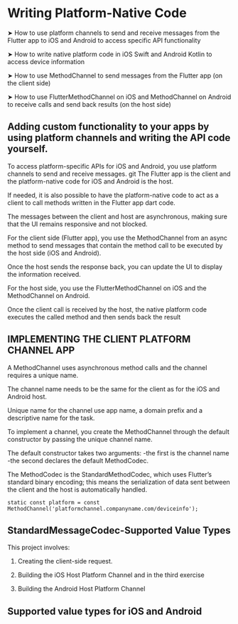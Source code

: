 # Writing Platform-Native Code

➤ How to use platform channels to send and receive messages from the Flutter app to iOS and Android to access specific API functionality

➤ How to write native platform code in iOS Swift and Android Kotlin to access device information

➤ How to use MethodChannel to send messages from the Flutter app (on the client side)

➤ How to use FlutterMethodChannel on iOS and MethodChannel on Android to receive calls and send back results (on the host side)


## Adding custom functionality to your apps by using platform channels and writing the API code yourself.

To access platform-specific APIs for iOS and Android, you use platform channels to send and receive messages.
git
The Flutter app is the client and the platform-native code for iOS and Android is the host.

If needed, it is also possible to have the platform-native code to act as a client to call methods written in the Flutter app dart code.

The messages between the client and host are asynchronous, making sure that the UI remains responsive and not blocked.

For the client side (Flutter app), you use the MethodChannel from an async method to send messages that contain the method call to be executed by the host side (iOS and Android).

Once the host sends the response back, you can update the UI to display the information received.

For the host side, you use the FlutterMethodChannel on iOS and the MethodChannel on Android.

Once the client call is received by the host, the native platform code executes the called method and then sends back the result

## IMPLEMENTING THE CLIENT PLATFORM CHANNEL APP

A MethodChannel uses asynchronous method calls and the channel requires a unique name.

The channel name needs to be the same for the client as for the iOS and Android host.

Unique name for the channel use app name, a domain prefix and a descriptive name for the task.

To implement a channel, you create the MethodChannel through the default constructor by passing the unique channel name.

The default constructor takes two arguments: -the first is the channel name -the second declares the default MethodCodec.

The MethodCodec is the StandardMethodCodec, which uses Flutter’s standard binary encoding; this means the serialization of data sent between the client and the host is automatically handled.

	static const platform = const
	MethodChannel('platformchannel.companyname.com/deviceinfo');

## StandardMessageCodec-Supported Value Types

This project involves:

1. Creating the client-side request.

2. Building the iOS Host Platform Channel and in the third exercise

3. Building the Android Host Platform Channel

## Supported value types for iOS and Android

